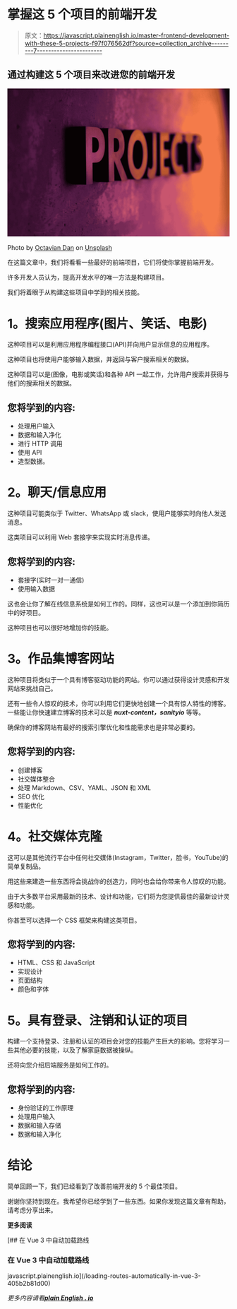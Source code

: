 # 掌握这 5 个项目的前端开发

> 原文：<https://javascript.plainenglish.io/master-frontend-development-with-these-5-projects-f97f076562df?source=collection_archive---------7----------------------->

## 通过构建这 5 个项目来改进您的前端开发

![](img/9281d11d041be6726c056fc235ca587d.png)

Photo by [Octavian Dan](https://unsplash.com/@octadan?utm_source=medium&utm_medium=referral) on [Unsplash](https://unsplash.com?utm_source=medium&utm_medium=referral)

在这篇文章中，我们将看看一些最好的前端项目，它们将使你掌握前端开发。

许多开发人员认为，提高开发水平的唯一方法是构建项目。

我们将着眼于从构建这些项目中学到的相关技能。

# **1。搜索应用程序(图片、笑话、电影)**

这种项目可以是利用应用程序编程接口(API)并向用户显示信息的应用程序。

这种项目也将使用户能够输入数据，并返回与客户搜索相关的数据。

这种项目可以是(图像，电影或笑话)和各种 API 一起工作，允许用户搜索并获得与他们的搜索相关的数据。

## 您将学到的内容:

*   处理用户输入
*   数据和输入净化
*   进行 HTTP 调用
*   使用 API
*   造型数据。

# **2。聊天/信息应用**

这种项目可能类似于 Twitter、WhatsApp 或 slack，使用户能够实时向他人发送消息。

这类项目可以利用 Web 套接字来实现实时消息传递。

## 您将学到的内容:

*   套接字(实时一对一通信)
*   使用输入数据

这也会让你了解在线信息系统是如何工作的。同样，这也可以是一个添加到你简历中的好项目。

这种项目也可以很好地增加你的技能。

# **3。作品集博客网站**

这种项目将类似于一个具有博客驱动功能的网站。你可以通过获得设计灵感和开发网站来挑战自己。

还有一些令人惊叹的技术，你可以利用它们更快地创建一个具有惊人特性的博客。一些能让你快速建立博客的技术可以是 ***nuxt-content，sanityio*** 等等。

确保你的博客网站有最好的搜索引擎优化和性能需求也是非常必要的。

## 您将学到的内容:

*   创建博客
*   社交媒体整合
*   处理 Markdown、CSV、YAML、JSON 和 XML
*   SEO 优化
*   性能优化

# **4。社交媒体克隆**

这可以是其他流行平台中任何社交媒体(Instagram，Twitter，脸书，YouTube)的简单复制品。

用这些来建造一些东西将会挑战你的创造力，同时也会给你带来令人惊叹的功能。

由于大多数平台采用最新的技术、设计和功能，它们将为您提供最佳的最新设计灵感和功能。

你甚至可以选择一个 CSS 框架来构建这类项目。

## 您将学到的内容:

*   HTML、CSS 和 JavaScript
*   实现设计
*   页面结构
*   颜色和字体

# **5。具有登录、注销和认证的项目**

构建一个支持登录、注册和认证的项目会对您的技能产生巨大的影响。您将学习一些其他必要的技能，以及了解家庭数据被操纵。

还将向您介绍后端服务是如何工作的。

## 您将学到的内容:

*   身份验证的工作原理
*   处理用户输入
*   数据和输入存储
*   数据和输入净化

# **结论**

简单回顾一下，我们已经看到了改善前端开发的 5 个最佳项目。

谢谢你坚持到现在。我希望你已经学到了一些东西。如果你发现这篇文章有帮助，请考虑分享出来。

**更多阅读**

[](/loading-routes-automatically-in-vue-3-405b2b81d00) [## 在 Vue 3 中自动加载路线

### 在 Vue 3 中自动加载路线

javascript.plainenglish.io](/loading-routes-automatically-in-vue-3-405b2b81d00) 

*更多内容请看*[***plain English . io***](https://plainenglish.io/)
